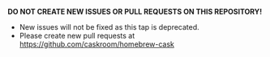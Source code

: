 **DO NOT CREATE NEW ISSUES OR PULL REQUESTS ON THIS REPOSITORY!**

- New issues will not be fixed as this tap is deprecated.
- Please create new pull requests at https://github.com/caskroom/homebrew-cask
